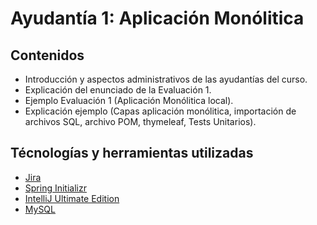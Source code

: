 # Ayudantía 1: Aplicación Monólitica

## Contenidos
* Introducción y aspectos administrativos de las ayudantías del curso.
* Explicación del enunciado de la Evaluación 1.
* Ejemplo Evaluación 1 (Aplicación Monólitica local).
* Explicación ejemplo (Capas aplicación monólitica, importación de archivos SQL, archivo POM, thymeleaf, Tests Unitarios).

## Técnologías y herramientas utilizadas
* [Jira](https://www.atlassian.com/es/software/jira?&aceid=&adposition=&adgroup=143040524765&campaign=19324540226&creative=642190148804&device=c&keyword=jira&matchtype=e&network=g&placement=&ds_kids=p74609443754&ds_e=GOOGLE&ds_eid=700000001558501&ds_e1=GOOGLE&gclid=CjwKCAjwzuqgBhAcEiwAdj5dRrJ-2zJLvxYMogS5o3uGM_1c-lMk4OIdQPfs0995lEDf1DTo3fiPyxoCIWEQAvD_BwE&gclsrc=aw.ds)
* [Spring Initializr](https://start.spring.io/)
* [IntelliJ Ultimate Edition](https://www.jetbrains.com/idea/download/#section=windows)
* [MySQL](https://www.mysql.com/)
